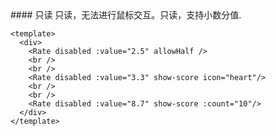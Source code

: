 <cn>
#### 只读
只读，无法进行鼠标交互。只读，支持小数分值.
</cn>

```vue
<template>
  <div>
    <Rate disabled :value="2.5" allowHalf />
    <br />
    <br />
    <Rate disabled :value="3.3" show-score icon="heart"/>
    <br />
    <br />
    <Rate disabled :value="8.7" show-score :count="10"/>
  </div>
</template>
```